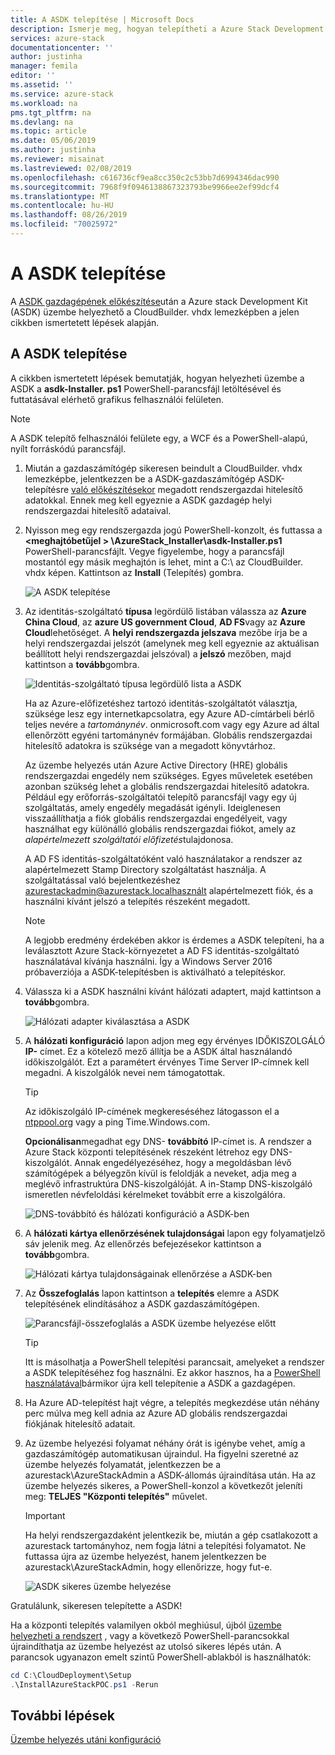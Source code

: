 ```yaml
---
title: A ASDK telepítése | Microsoft Docs
description: Ismerje meg, hogyan telepítheti a Azure Stack Development Kitt (ASDK).
services: azure-stack
documentationcenter: ''
author: justinha
manager: femila
editor: ''
ms.assetid: ''
ms.service: azure-stack
ms.workload: na
pms.tgt_pltfrm: na
ms.devlang: na
ms.topic: article
ms.date: 05/06/2019
ms.author: justinha
ms.reviewer: misainat
ms.lastreviewed: 02/08/2019
ms.openlocfilehash: c616736cf9ea8cc350c2c53bb7d6994346dac990
ms.sourcegitcommit: 7968f9f0946138867323793be9966ee2ef99dcf4
ms.translationtype: MT
ms.contentlocale: hu-HU
ms.lasthandoff: 08/26/2019
ms.locfileid: "70025972"
---
```

# <a name="install-the-asdk"></a>A ASDK telepítése
A [ASDK gazdagépének előkészítése](asdk-prepare-host.md)után a Azure stack Development Kit (ASDK) üzembe helyezhető a CloudBuilder. vhdx lemezképben a jelen cikkben ismertetett lépések alapján.

## <a name="install-the-asdk"></a>A ASDK telepítése
A cikkben ismertetett lépések bemutatják, hogyan helyezheti üzembe a ASDK a **asdk-Installer. ps1** PowerShell-parancsfájl letöltésével és futtatásával elérhető grafikus felhasználói felületen.

> [!NOTE]
> A ASDK telepítő felhasználói felülete egy, a WCF és a PowerShell-alapú, nyílt forráskódú parancsfájl.


1. Miután a gazdaszámítógép sikeresen beindult a CloudBuilder. vhdx lemezképbe, jelentkezzen be a ASDK-gazdaszámítógép ASDK-telepítésre [való előkészítésekor](asdk-prepare-host.md) megadott rendszergazdai hitelesítő adatokkal. Ennek meg kell egyeznie a ASDK gazdagép helyi rendszergazdai hitelesítő adataival.
2. Nyisson meg egy rendszergazda jogú PowerShell-konzolt, és futtassa a  **&lt;meghajtóbetűjel > \AzureStack_Installer\asdk-Installer.ps1** PowerShell-parancsfájlt. Vegye figyelembe, hogy a parancsfájl mostantól egy másik meghajtón is lehet, mint a C:\ az CloudBuilder. vhdx képen. Kattintson az **Install** (Telepítés) gombra.

    ![A ASDK telepítése](media/asdk-install/1.PNG) 

3. Az identitás-szolgáltató **típusa** legördülő listában válassza az **Azure China Cloud**, az **azure US government Cloud**, **AD FS**vagy az **Azure Cloud**lehetőséget. A **helyi rendszergazda jelszava** mezőbe írja be a helyi rendszergazdai jelszót (amelynek meg kell egyeznie az aktuálisan beállított helyi rendszergazdai jelszóval) a **jelszó** mezőben, majd kattintson a **tovább**gombra.

    ![Identitás-szolgáltató típusa legördülő lista a ASDK](media/asdk-install/2.PNG) 
  
    Ha az Azure-előfizetéshez tartozó identitás-szolgáltatót választja, szüksége lesz egy internetkapcsolatra, egy Azure AD-címtárbeli bérlő teljes nevére a *tartománynév*. onmicrosoft.com vagy egy Azure ad által ellenőrzött egyéni tartománynév formájában. Globális rendszergazdai hitelesítő adatokra is szüksége van a megadott könyvtárhoz.

    Az üzembe helyezés után Azure Active Directory (HRE) globális rendszergazdai engedély nem szükséges. Egyes műveletek esetében azonban szükség lehet a globális rendszergazdai hitelesítő adatokra. Például egy erőforrás-szolgáltatói telepítő parancsfájl vagy egy új szolgáltatás, amely engedély megadását igényli. Ideiglenesen visszaállíthatja a fiók globális rendszergazdai engedélyeit, vagy használhat egy különálló globális rendszergazdai fiókot, amely az *alapértelmezett szolgáltatói előfizetés*tulajdonosa.

    A AD FS identitás-szolgáltatóként való használatakor a rendszer az alapértelmezett Stamp Directory szolgáltatást használja. A szolgáltatással való bejelentkezéshez azurestackadmin@azurestack.localhasznált alapértelmezett fiók, és a használni kívánt jelszó a telepítés részeként megadott.

   > [!NOTE]
   > A legjobb eredmény érdekében akkor is érdemes a ASDK telepíteni, ha a leválasztott Azure Stack-környezetet a AD FS identitás-szolgáltató használatával kívánja használni. Így a Windows Server 2016 próbaverziója a ASDK-telepítésben is aktiválható a telepítéskor.

4. Válassza ki a ASDK használni kívánt hálózati adaptert, majd kattintson a **tovább**gombra.

    ![Hálózati adapter kiválasztása a ASDK](media/asdk-install/3.PNG)

5. A **hálózati konfiguráció** lapon adjon meg egy érvényes IDŐKISZOLGÁLÓ **IP-** címet. Ez a kötelező mező állítja be a ASDK által használandó időkiszolgálót. Ezt a paramétert érvényes Time Server IP-címnek kell megadni. A kiszolgálók nevei nem támogatottak.

      > [!TIP]
      > Az időkiszolgáló IP-címének megkereséséhez látogasson el a [ntppool.org](https://www.ntppool.org/) vagy a ping Time.Windows.com. 

    **Opcionálisan**megadhat egy DNS- **továbbító** IP-címet is. A rendszer a Azure Stack központi telepítésének részeként létrehoz egy DNS-kiszolgálót. Annak engedélyezéséhez, hogy a megoldásban lévő számítógépek a bélyegzőn kívül is feloldják a neveket, adja meg a meglévő infrastruktúra DNS-kiszolgálóját. A in-Stamp DNS-kiszolgáló ismeretlen névfeloldási kérelmeket továbbít erre a kiszolgálóra.

    ![DNS-továbbító és hálózati konfiguráció a ASDK-ben](media/asdk-install/4.PNG)

6. A **hálózati kártya ellenőrzésének tulajdonságai** lapon egy folyamatjelző sáv jelenik meg. Az ellenőrzés befejezésekor kattintson a **tovább**gombra.

    ![Hálózati kártya tulajdonságainak ellenőrzése a ASDK-ben](media/asdk-install/5.PNG)

7. Az **Összefoglalás** lapon kattintson a **telepítés** elemre a ASDK telepítésének elindításához a ASDK gazdaszámítógépen.

    ![Parancsfájl-összefoglalás a ASDK üzembe helyezése előtt](media/asdk-install/6.PNG)

    > [!TIP]
    > Itt is másolhatja a PowerShell telepítési parancsait, amelyeket a rendszer a ASDK telepítéséhez fog használni. Ez akkor hasznos, ha a [PowerShell használatával](asdk-deploy-powershell.md)bármikor újra kell telepítenie a ASDK a gazdagépen.

8. Ha Azure AD-telepítést hajt végre, a telepítés megkezdése után néhány perc múlva meg kell adnia az Azure AD globális rendszergazdai fiókjának hitelesítő adatait.

9. Az üzembe helyezési folyamat néhány órát is igénybe vehet, amíg a gazdaszámítógép automatikusan újraindul. Ha figyelni szeretné az üzembe helyezés folyamatát, jelentkezzen be a azurestack\AzureStackAdmin a ASDK-állomás újraindítása után. Ha az üzembe helyezés sikeres, a PowerShell-konzol a következőt jeleníti meg: **TELJES "Központi telepítés"** művelet. 
    > [!IMPORTANT]
    > Ha helyi rendszergazdaként jelentkezik be, miután a gép csatlakozott a azurestack tartományhoz, nem fogja látni a telepítési folyamatot. Ne futtassa újra az üzembe helyezést, hanem jelentkezzen be azurestack\AzureStackAdmin, hogy ellenőrizze, hogy fut-e.

    ![ASDK sikeres üzembe helyezése](media/asdk-install/7.PNG)

Gratulálunk, sikeresen telepítette a ASDK!

Ha a központi telepítés valamilyen okból meghiúsul, újból [üzembe helyezheti a rendszert](asdk-redeploy.md) , vagy a következő PowerShell-parancsokkal újraindíthatja az üzembe helyezést az utolsó sikeres lépés után. A parancsok ugyanazon emelt szintű PowerShell-ablakból is használhatók:

  ```powershell
  cd C:\CloudDeployment\Setup
  .\InstallAzureStackPOC.ps1 -Rerun
  ```

## <a name="next-steps"></a>További lépések
[Üzembe helyezés utáni konfiguráció](asdk-post-deploy.md)
